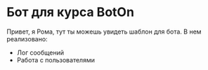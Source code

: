 # Бот для курса BotOn
Привет, я Рома, тут ты можешь увидеть шаблон для бота.
В нем реализовано:
- Лог сообщений
- Работа с пользователями
